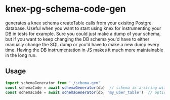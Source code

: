 # knex-pg-schema-code-gen

generates a knex schema createTable calls from your exisitng Postgre database. Useful when you want to start using knex for instrumenting your DB in tests for example.
Sure you could just make a dump of your schema, but if you want to keep changing the DB schema you'd have to either manually change the SQL dump or you'd have to make a new dump every time.
Having the DB instrumentation in JS makes it much more maintainable in the long run.

## Usage

```javascript
import schemaGenerator from './schema-gen'
const schemaCode = await schemaGenerator(db)  // schema is a string with calls for all tables
const schemaCode = await schemaGenerator(db, 'my_uber_table')  // optionally you can call with second argument to limit for just one table
```

